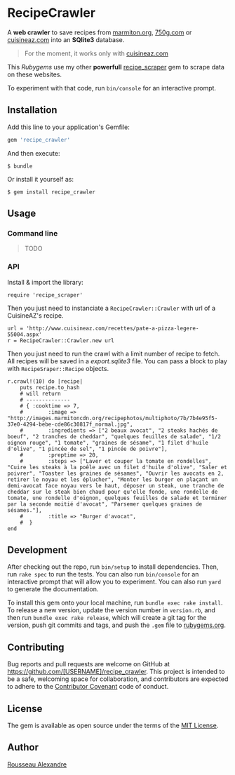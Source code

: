 # RecipeCrawler

A **web crawler** to save recipes from [marmiton.org](http://www.marmiton.org/), [750g.com](http://www.750g.com) or [cuisineaz.com](http://www.cuisineaz.com) into an **SQlite3** database. 

> For the moment, it works only with [cuisineaz.com](http://www.cuisineaz.com)

This *Rubygems* use my other **powerfull** [recipe_scraper](https://github.com/madeindjs/recipe_scraper) gem to scrape data on these websites.

To experiment with that code, run `bin/console` for an interactive prompt.


## Installation

Add this line to your application's Gemfile:

```ruby
gem 'recipe_crawler'
```

And then execute:

    $ bundle

Or install it yourself as:

    $ gem install recipe_crawler

## Usage

### Command line

> TODO

### API

Install & import the library:

    require 'recipe_scraper'

Then you just need to instanciate a `RecipeCrawler::Crawler` with url of a CuisineAZ's recipe.

    url = 'http://www.cuisineaz.com/recettes/pate-a-pizza-legere-55004.aspx'
    r = RecipeCrawler::Crawler.new url

Then you just need to run the crawl with a limit number of recipe to fetch. All recipes will be saved in a *export.sqlite3* file. You can pass a block to play with `RecipeSraper::Recipe` objects.

    r.crawl!(10) do |recipe|
        puts recipe.to_hash
        # will return
        # --------------
        # { :cooktime => 7,
        #        :image => "http://images.marmitoncdn.org/recipephotos/multiphoto/7b/7b4e95f5-37e0-4294-bebe-cde86c30817f_normal.jpg",
        #        :ingredients => ["2 beaux avocat", "2 steaks hachés de boeuf", "2 tranches de cheddar", "quelques feuilles de salade", "1/2 oignon rouge", "1 tomate", "graines de sésame", "1 filet d'huile d'olive", "1 pincée de sel", "1 pincée de poivre"],
        #        :preptime => 20,
        #        :steps => ["Laver et couper la tomate en rondelles", "Cuire les steaks à la poêle avec un filet d'huile d'olive", "Saler et poivrer", "Toaster les graines de sésames", "Ouvrir les avocats en 2, retirer le noyau et les éplucher", "Monter les burger en plaçant un demi-avocat face noyau vers le haut, déposer un steak, une tranche de cheddar sur le steak bien chaud pour qu'elle fonde, une rondelle de tomate, une rondelle d'oignon, quelques feuilles de salade et terminer par la seconde moitié d'avocat", "Parsemer quelques graines de sésames."],
        #        :title => "Burger d'avocat",
        #  }
    end


## Development

After checking out the repo, run `bin/setup` to install dependencies. Then, run `rake spec` to run the tests. You can also run `bin/console` for an interactive prompt that will allow you to experiment. You can also run `yard` to generate the documentation.

To install this gem onto your local machine, run `bundle exec rake install`. To release a new version, update the version number in `version.rb`, and then run `bundle exec rake release`, which will create a git tag for the version, push git commits and tags, and push the `.gem` file to [rubygems.org](https://rubygems.org).

## Contributing

Bug reports and pull requests are welcome on GitHub at https://github.com/[USERNAME]/recipe_crawler. This project is intended to be a safe, welcoming space for collaboration, and contributors are expected to adhere to the [Contributor Covenant](http://contributor-covenant.org) code of conduct.


## License

The gem is available as open source under the terms of the [MIT License](http://opensource.org/licenses/MIT).

Author
----------

[Rousseau Alexandre](https://github.com/madeindjs)